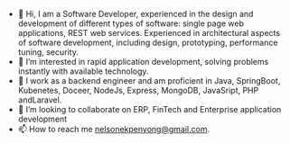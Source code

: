 - 👋 Hi, I am a Software Developer, experienced in the design and development of different types of software: single page web applications, 
REST web services. Experienced in architectural aspects of software development, including design, prototyping, performance tuning, security.
- 👀 I’m interested in rapid application development, solving problems instantly with available technology.
- 🌱 I work as a backend engineer and am proficient in Java, SpringBoot, Kubenetes, Doceer, NodeJs, Express, MongoDB, JavaSript, PHP andLaravel.
- 💞️ I’m looking to collaborate on ERP, FinTech and Enterprise application development
- 📫 How to reach me nelsonekpenyong@gmail.com.


<!---
nelson8013/nelson8013 is a ✨ special ✨ repository because its `README.md` (this file) appears on your GitHub profile.
You can click the Preview link to take a look at your changes.
--->
